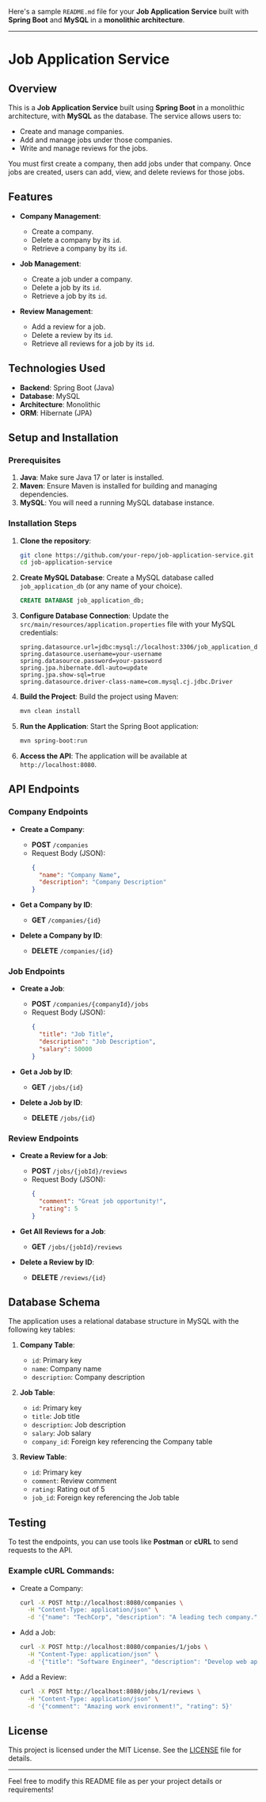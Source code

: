Here's a sample `README.md` file for your **Job Application Service** built with **Spring Boot** and **MySQL** in a **monolithic architecture**.

---

# Job Application Service

## Overview

This is a **Job Application Service** built using **Spring Boot** in a monolithic architecture, with **MySQL** as the database. The service allows users to:

- Create and manage companies.
- Add and manage jobs under those companies.
- Write and manage reviews for the jobs.

You must first create a company, then add jobs under that company. Once jobs are created, users can add, view, and delete reviews for those jobs.

## Features

- **Company Management**:
  - Create a company.
  - Delete a company by its `id`.
  - Retrieve a company by its `id`.

- **Job Management**:
  - Create a job under a company.
  - Delete a job by its `id`.
  - Retrieve a job by its `id`.

- **Review Management**:
  - Add a review for a job.
  - Delete a review by its `id`.
  - Retrieve all reviews for a job by its `id`.

## Technologies Used

- **Backend**: Spring Boot (Java)
- **Database**: MySQL
- **Architecture**: Monolithic
- **ORM**: Hibernate (JPA)

## Setup and Installation

### Prerequisites

1. **Java**: Make sure Java 17 or later is installed.
2. **Maven**: Ensure Maven is installed for building and managing dependencies.
3. **MySQL**: You will need a running MySQL database instance.

### Installation Steps

1. **Clone the repository**:
   ```bash
   git clone https://github.com/your-repo/job-application-service.git
   cd job-application-service
   ```

2. **Create MySQL Database**:
   Create a MySQL database called `job_application_db` (or any name of your choice).
   ```sql
   CREATE DATABASE job_application_db;
   ```

3. **Configure Database Connection**:
   Update the `src/main/resources/application.properties` file with your MySQL credentials:
   ```properties
   spring.datasource.url=jdbc:mysql://localhost:3306/job_application_db
   spring.datasource.username=your-username
   spring.datasource.password=your-password
   spring.jpa.hibernate.ddl-auto=update
   spring.jpa.show-sql=true
   spring.datasource.driver-class-name=com.mysql.cj.jdbc.Driver
   ```

4. **Build the Project**:
   Build the project using Maven:
   ```bash
   mvn clean install
   ```

5. **Run the Application**:
   Start the Spring Boot application:
   ```bash
   mvn spring-boot:run
   ```

6. **Access the API**:
   The application will be available at `http://localhost:8080`.

## API Endpoints

### Company Endpoints

- **Create a Company**:
  - **POST** `/companies`
  - Request Body (JSON):
    ```json
    {
      "name": "Company Name",
      "description": "Company Description"
    }
    ```

- **Get a Company by ID**:
  - **GET** `/companies/{id}`

- **Delete a Company by ID**:
  - **DELETE** `/companies/{id}`

### Job Endpoints

- **Create a Job**:
  - **POST** `/companies/{companyId}/jobs`
  - Request Body (JSON):
    ```json
    {
      "title": "Job Title",
      "description": "Job Description",
      "salary": 50000
    }
    ```

- **Get a Job by ID**:
  - **GET** `/jobs/{id}`

- **Delete a Job by ID**:
  - **DELETE** `/jobs/{id}`

### Review Endpoints

- **Create a Review for a Job**:
  - **POST** `/jobs/{jobId}/reviews`
  - Request Body (JSON):
    ```json
    {
      "comment": "Great job opportunity!",
      "rating": 5
    }
    ```

- **Get All Reviews for a Job**:
  - **GET** `/jobs/{jobId}/reviews`

- **Delete a Review by ID**:
  - **DELETE** `/reviews/{id}`

## Database Schema

The application uses a relational database structure in MySQL with the following key tables:

1. **Company Table**:
   - `id`: Primary key
   - `name`: Company name
   - `description`: Company description

2. **Job Table**:
   - `id`: Primary key
   - `title`: Job title
   - `description`: Job description
   - `salary`: Job salary
   - `company_id`: Foreign key referencing the Company table

3. **Review Table**:
   - `id`: Primary key
   - `comment`: Review comment
   - `rating`: Rating out of 5
   - `job_id`: Foreign key referencing the Job table

## Testing

To test the endpoints, you can use tools like **Postman** or **cURL** to send requests to the API.

### Example cURL Commands:

- Create a Company:
  ```bash
  curl -X POST http://localhost:8080/companies \
    -H "Content-Type: application/json" \
    -d '{"name": "TechCorp", "description": "A leading tech company."}'
  ```

- Add a Job:
  ```bash
  curl -X POST http://localhost:8080/companies/1/jobs \
    -H "Content-Type: application/json" \
    -d '{"title": "Software Engineer", "description": "Develop web applications.", "salary": 70000}'
  ```

- Add a Review:
  ```bash
  curl -X POST http://localhost:8080/jobs/1/reviews \
    -H "Content-Type: application/json" \
    -d '{"comment": "Amazing work environment!", "rating": 5}'
  ```

## License

This project is licensed under the MIT License. See the [LICENSE](LICENSE) file for details.

---

Feel free to modify this README file as per your project details or requirements!
